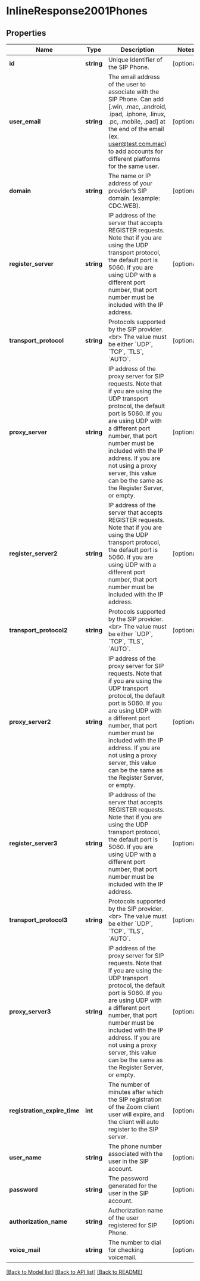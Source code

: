# InlineResponse2001Phones

## Properties
Name | Type | Description | Notes
------------ | ------------- | ------------- | -------------
**id** | **string** | Unique Identifier of the SIP Phone. | [optional] 
**user_email** | **string** | The email address of the user to associate with the SIP Phone. Can add [.win, .mac, .android, .ipad, .iphone, .linux, .pc, .mobile, .pad] at the end of the email (ex. user@test.com.mac) to add accounts for different platforms for the same user. | [optional] 
**domain** | **string** | The name or IP address of your provider’s SIP domain. (example: CDC.WEB). | [optional] 
**register_server** | **string** | IP address of the server that accepts REGISTER requests. Note that if you are using the UDP transport protocol, the default port is 5060. If you are using UDP with a different port number, that port number must be included with the IP address. | [optional] 
**transport_protocol** | **string** | Protocols supported by the SIP provider.&lt;br&gt; The value must be either &#x60;UDP&#x60;, &#x60;TCP&#x60;, &#x60;TLS&#x60;, &#x60;AUTO&#x60;. | [optional] 
**proxy_server** | **string** | IP address of the proxy server for SIP requests. Note that if you are using the UDP transport protocol, the default port is 5060. If you are using UDP with a different port number, that port number must be included with the IP address. If you are not using a proxy server, this value can be the same as the Register Server, or empty. | [optional] 
**register_server2** | **string** | IP address of the server that accepts REGISTER requests. Note that if you are using the UDP transport protocol, the default port is 5060. If you are using UDP with a different port number, that port number must be included with the IP address. | [optional] 
**transport_protocol2** | **string** | Protocols supported by the SIP provider.&lt;br&gt; The value must be either &#x60;UDP&#x60;, &#x60;TCP&#x60;, &#x60;TLS&#x60;, &#x60;AUTO&#x60;. | [optional] 
**proxy_server2** | **string** | IP address of the proxy server for SIP requests. Note that if you are using the UDP transport protocol, the default port is 5060. If you are using UDP with a different port number, that port number must be included with the IP address. If you are not using a proxy server, this value can be the same as the Register Server, or empty. | [optional] 
**register_server3** | **string** | IP address of the server that accepts REGISTER requests. Note that if you are using the UDP transport protocol, the default port is 5060. If you are using UDP with a different port number, that port number must be included with the IP address. | [optional] 
**transport_protocol3** | **string** | Protocols supported by the SIP provider.&lt;br&gt; The value must be either &#x60;UDP&#x60;, &#x60;TCP&#x60;, &#x60;TLS&#x60;, &#x60;AUTO&#x60;. | [optional] 
**proxy_server3** | **string** | IP address of the proxy server for SIP requests. Note that if you are using the UDP transport protocol, the default port is 5060. If you are using UDP with a different port number, that port number must be included with the IP address. If you are not using a proxy server, this value can be the same as the Register Server, or empty. | [optional] 
**registration_expire_time** | **int** | The number of minutes after which the SIP registration of the Zoom client user will expire, and the client will auto register to the SIP server. | [optional] 
**user_name** | **string** | The phone number associated with the user in the SIP account. | [optional] 
**password** | **string** | The password generated for the user in the SIP account. | [optional] 
**authorization_name** | **string** | Authorization name of the user  registered for SIP Phone. | [optional] 
**voice_mail** | **string** | The number to dial for checking voicemail. | [optional] 

[[Back to Model list]](../README.md#documentation-for-models) [[Back to API list]](../README.md#documentation-for-api-endpoints) [[Back to README]](../README.md)


